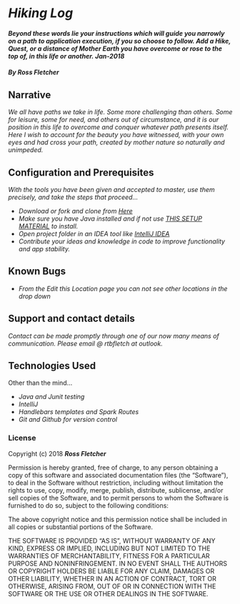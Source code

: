 # _Hiking Log_

#### _Beyond these words lie your instructions which will guide you narrowly on a path to application execution, if you so choose to follow. Add a Hike, Quest, or a distance of Mother Earth you have overcome or rose to the top of, in this life or another._ _Jan-2018_

#### _**By Ross Fletcher**_

## Narrative

_We all have paths we take in life. Some more challenging than others. Some for leisure, some for need, and others out of circumstance, and it is our position in this life to overcome and conquer whatever path presents itself. Here I wish to account for the beauty you have witnessed, with your own eyes and had cross your path, created by mother nature so naturally and unimpeded._

## Configuration and Prerequisites

_With the tools you have been given and accepted to master, use them precisely, and take the steps that proceed..._


* _Download or fork and clone from [Here](https://github.com/rossfletcher19/crowdSourcingSite)_
* _Make sure you have Java installed and if not use [THIS SETUP MATERIAL](https://www.learnhowtoprogram.com/java/getting-started-with-java-39a9253a-41da-43f5-b50b-a922b3f613f5/installing-java-2990cd6c-3c11-4109-a6f9-2cd8f9579172) to install._
* _Open project folder in an IDEA tool like [IntelliJ IDEA](https://www.jetbrains.com/idea/)_
* _Contribute your ideas and knowledge in code to improve functionality and app stability._

## Known Bugs

* _From the Edit this Location page you can not see other locations in the drop down_

## Support and contact details

_Contact can be made promptly through one of our now many means of communication. Please email @ rtbfletch at outlook._

## Technologies Used

Other than the mind...

* _Java and Junit testing_
* _IntelliJ_
* _Handlebars templates and Spark Routes_
* _Git and Github for version control_

### License

Copyright (c) 2018 **_Ross Fletcher_**

Permission is hereby granted, free of charge, to any person obtaining a copy of this software and associated documentation files (the “Software”), to deal in the Software without restriction, including without limitation the rights to use, copy, modify, merge, publish, distribute, sublicense, and/or sell copies of the Software, and to permit persons to whom the Software is furnished to do so, subject to the following conditions:

The above copyright notice and this permission notice shall be included in all copies or substantial portions of the Software.

THE SOFTWARE IS PROVIDED “AS IS”, WITHOUT WARRANTY OF ANY KIND, EXPRESS OR IMPLIED, INCLUDING BUT NOT LIMITED TO THE WARRANTIES OF MERCHANTABILITY, FITNESS FOR A PARTICULAR PURPOSE AND NONINFRINGEMENT. IN NO EVENT SHALL THE AUTHORS OR COPYRIGHT HOLDERS BE LIABLE FOR ANY CLAIM, DAMAGES OR OTHER LIABILITY, WHETHER IN AN ACTION OF CONTRACT, TORT OR OTHERWISE, ARISING FROM, OUT OF OR IN CONNECTION WITH THE SOFTWARE OR THE USE OR OTHER DEALINGS IN THE SOFTWARE.
